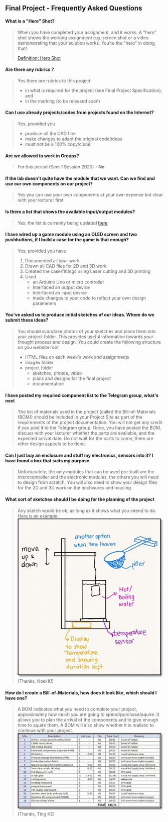 
## Final Project - Frequently Asked Questions

#### What is a "Hero" Shot?
> When you have completed your assignment, and it works.  A "hero" shot shows the working assignment e.g. screen shot or a video demonstrating that your solution works.  You're the "hero" in doing that!
> 
> [Definition: Hero Shot](https://unbounce.com/conversion-glossary/definition/hero-shot/)

#### Are there any rubrics ?
> Yes there are rubrics to this project:
> 
> - in what is required for the project (see Final Project Specification), and
> - in the marking (to be released soon)

#### Can I use already projects/codes from projects found on the Internet?
> Yes, provided you
> 
> - produce all the CAD files
> - make changes to adapt the original code/ideas
> - must not be a 100% copy/clone

#### Are we allowed to work in Groups?
> For this period (Sem 1 Session 2020) - **No**

#### If the lab doesn't quite have the module that we want. Can we find and use our own components on our project?
> Yes you can use your own components at your own expense but clear with your lecturer first.

#### Is there a list that shows the available input/output modules?
> Yes, the list is currently being updated [here](finalProject/component_list.md)

#### I have wired up a game module using an OLED screen and two pushbuttons, if I build a case for the game is that enough?<br>
> Yes, provided you have
> 
>  1. Documented all your work
>  2. Drawn all CAD files for 2D and 3D work
>  3. Created the case/fittings using Laser cutting and 3D printing
>  4. Used 
>      - an Arduino Uno or micro controller
>      - Interfaced an output device
>      - Interfaced an input device
>      - made changes to your code to reflect your own design parameters

#### You've asked us to produce initial sketches of our ideas.  Where do we submit these ideas?<br>
>  You should scan/take photos of your sketches and place them into your project folder.  This provides useful information towards your thought process and design.
>  You could create the following structure on you website
>  root
>  -  HTML files on each week's work and assignments
>  -  images folder
>  -  project folder
>     -  sketches, photos, video
>     -  plans and designs for the final project
>     -  documentation

#### I have posted my required component list to the Telegram group, what's next<br>
>  The list of materials used in the project (called the Bill-of-Materials (BOM)) should be included in your Project Site as part of the requirements of the project documentation.
>  You will not get any credit if you post it to the Telegram group.
>  Once, you have posted the BOM, discuss with your lecturer whether the parts are available, and the expected arrival date.
>  Do not wait for the parts to come, there are other design aspects to be done.


#### Can I just buy an enclosure and stuff my electronics, sensors into it?  I have found a box that suits my purpose<br>
>  Unfortunately, the only modules that can be used pre-built are the microcontroller and the electronic modules, the others you will need to design from scratch.
>  You will also need to show your design files for the 2D and 3D work on the enclosures and housing.


#### What sort of sketches should I be doing for the planning of the project<br>
>  Any sketch would be ok, as long as it shows what you intend to do.
>  Here is an example:
>  ![Example Project Sketch](../finalProject/teamaker_concept.jpg "My concept of a automated tea-maker")
> (Thanks, Noel K!)


#### How do I create a Bill-of-Materials, how does it look like, which should I have one?<br>
>  A BOM indicates what you need to complete your project, approximately how much you are going to spend/purchase/aquire.
>  It allows you to plan the arrival of the components and to give enough time to aquire them.
>  A BOM will also show whether it is realistic to continue with your project.
![BOM Example](../finalProject/BOMexample.jpg "Example of a BOM")
>  (Thanks, Ting KE)